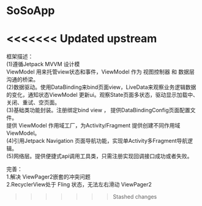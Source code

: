 # SoSoApp
 
<<<<<<< Updated upstream
=======
框架描述：<br>
(1)遵循Jetpack MVVM 设计模<br>
ViewModel 用来托管view状态和事件，ViewModel 作为 视图控制器 和 数据层 沟通的桥梁。<br>
(2)数据驱动。使用DataBinding来bind页面view，LiveData来观察业务逻辑数据的变化，通知状态ViewModel 更新ui。观察State页面多状态，驱动显示加载中、关闭、重试、空页面。<br>
(3)基础类功能封装。注册绑定bind view ， 提供DataBindingConfig页面配置文件。<br>
提供 ViewModel 作用域工厂，为Activity/Fragment 提供创建不同作用域ViewModel。<br>
(4)引用Jetpack Navigation 页面导航功能，实现单Activity多Fragment导航逻辑。<br>
(5)网络层。提供便捷式api调用工具类，只需注册实现回调接口成功或者失败。<br>

完善：<br>
1.解决 ViewPager2嵌套的冲突问题 <br>
2.RecyclerView处于 Fling 状态，无法左右滑动 ViewPager2 <br>
>>>>>>> Stashed changes
